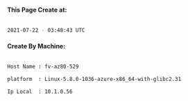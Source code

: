 
   
#### This Page Create at:

```bash

2021-07-22 - 03:48:43 UTC

```

#### Create By Machine:

```bash

Host Name : fv-az80-529

platform  : Linux-5.8.0-1036-azure-x86_64-with-glibc2.31

Ip Local  : 10.1.0.56

```

